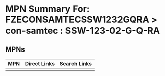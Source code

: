 



# MPN Summary For: FZECONSAMTECSSW1232GQRA > con-samtec : SSW-123-02-G-Q-RA

## MPNs
  

|MPN|Direct Links|Search Links|
| :--- | :--- | :--- |
||||
